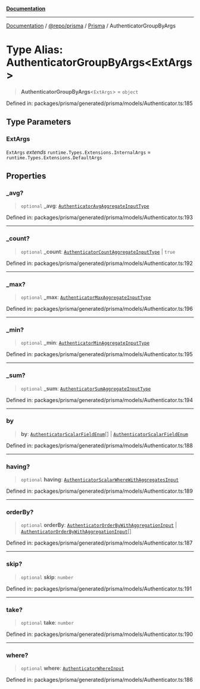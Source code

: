 [**Documentation**](../../../../../README.md)

***

[Documentation](../../../../../README.md) / [@repo/prisma](../../../README.md) / [Prisma](../README.md) / AuthenticatorGroupByArgs

# Type Alias: AuthenticatorGroupByArgs\<ExtArgs\>

> **AuthenticatorGroupByArgs**\<`ExtArgs`\> = `object`

Defined in: packages/prisma/generated/prisma/models/Authenticator.ts:185

## Type Parameters

### ExtArgs

`ExtArgs` *extends* `runtime.Types.Extensions.InternalArgs` = `runtime.Types.Extensions.DefaultArgs`

## Properties

### \_avg?

> `optional` **\_avg**: [`AuthenticatorAvgAggregateInputType`](AuthenticatorAvgAggregateInputType.md)

Defined in: packages/prisma/generated/prisma/models/Authenticator.ts:193

***

### \_count?

> `optional` **\_count**: [`AuthenticatorCountAggregateInputType`](AuthenticatorCountAggregateInputType.md) \| `true`

Defined in: packages/prisma/generated/prisma/models/Authenticator.ts:192

***

### \_max?

> `optional` **\_max**: [`AuthenticatorMaxAggregateInputType`](AuthenticatorMaxAggregateInputType.md)

Defined in: packages/prisma/generated/prisma/models/Authenticator.ts:196

***

### \_min?

> `optional` **\_min**: [`AuthenticatorMinAggregateInputType`](AuthenticatorMinAggregateInputType.md)

Defined in: packages/prisma/generated/prisma/models/Authenticator.ts:195

***

### \_sum?

> `optional` **\_sum**: [`AuthenticatorSumAggregateInputType`](AuthenticatorSumAggregateInputType.md)

Defined in: packages/prisma/generated/prisma/models/Authenticator.ts:194

***

### by

> **by**: [`AuthenticatorScalarFieldEnum`](AuthenticatorScalarFieldEnum.md)[] \| [`AuthenticatorScalarFieldEnum`](AuthenticatorScalarFieldEnum.md)

Defined in: packages/prisma/generated/prisma/models/Authenticator.ts:188

***

### having?

> `optional` **having**: [`AuthenticatorScalarWhereWithAggregatesInput`](AuthenticatorScalarWhereWithAggregatesInput.md)

Defined in: packages/prisma/generated/prisma/models/Authenticator.ts:189

***

### orderBy?

> `optional` **orderBy**: [`AuthenticatorOrderByWithAggregationInput`](AuthenticatorOrderByWithAggregationInput.md) \| [`AuthenticatorOrderByWithAggregationInput`](AuthenticatorOrderByWithAggregationInput.md)[]

Defined in: packages/prisma/generated/prisma/models/Authenticator.ts:187

***

### skip?

> `optional` **skip**: `number`

Defined in: packages/prisma/generated/prisma/models/Authenticator.ts:191

***

### take?

> `optional` **take**: `number`

Defined in: packages/prisma/generated/prisma/models/Authenticator.ts:190

***

### where?

> `optional` **where**: [`AuthenticatorWhereInput`](AuthenticatorWhereInput.md)

Defined in: packages/prisma/generated/prisma/models/Authenticator.ts:186
